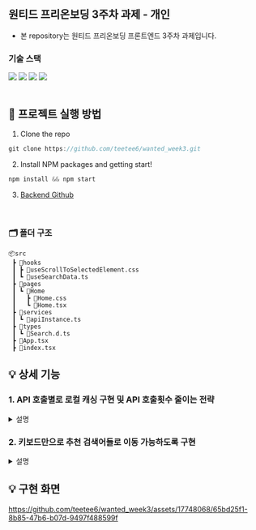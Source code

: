 ## 원티드 프리온보딩 3주차 과제 - 개인

- 본 repository는 원티드 프리온보딩 프론트엔드 3주차 과제입니다.

### 기술 스택

<div>
  <img src="https://img.shields.io/badge/react-61DAFB?style=flat&logo=react&logoColor=white">
  <img src="https://img.shields.io/badge/typescript-3178C6?style=flat&logo=typescript&logoColor=white">
  <img src="https://img.shields.io/badge/axios-5A29E4?style=flat&logo=axios&logoColor=white">
  <img src="https://img.shields.io/badge/react router-CA4245?style=flat&logo=react router&logoColor=white">
</div>
<br />

## 📌 프로젝트 실행 방법

1. Clone the repo

```javascript
git clone https://github.com/teetee6/wanted_week3.git
```

2. Install NPM packages and getting start!

```javascript
npm install && npm start
```

3. [Backend Github](https://github.com/walking-sunset/assignment-api)

<br/>

### 🗂️ 폴더 구조

```
📦src
 ┣ 📂hooks
 ┃ ┣ 📜useScrollToSelectedElement.css
 ┃ ┗ 📜useSearchData.ts
 ┣ 📂pages
 ┃ ┗ 📂Home
 ┃   ┣ 📜Home.css
 ┃   ┗ 📜Home.tsx
 ┣ 📂services
 ┃ ┗ 📜apiInstance.ts
 ┣ 📂types
 ┃ ┗ 📜Search.d.ts
 ┣ 📜App.tsx
 ┣ 📜index.tsx
```

## 💡 상세 기능

### 1. API 호출별로 로컬 캐싱 구현 및 API 호출횟수 줄이는 전략

<details>
  <summary>설명</summary>
  <div>
  
```jsx
function useSearchData(
  searchQuery: string,
  setRecommendedResults: React.Dispatch<React.SetStateAction<SearchResult[]>>,
  setSelectedItemIndex: React.Dispatch<React.SetStateAction<number>>,
) {
  const cache = useRef<{ [query: string]: { data: SearchResult[]; timestamp: number } }>({});
  const delayTimerRef = useRef<NodeJS.Timeout | null>(null);
  const debounceDelay = searchQuery.length > 2 ? 400 : 600;
  const cacheExpirationTime = 20000;

useEffect(() => {
if (delayTimerRef.current) {
clearTimeout(delayTimerRef.current);
}

    if (searchQuery.trim() !== '' && cache.current[searchQuery]) {
      const cacheEntry = cache.current[searchQuery];
      const currentTime = Date.now();

      if (currentTime - cacheEntry.timestamp <= cacheExpirationTime) {
        setRecommendedResults(cacheEntry.data);
        setSelectedItemIndex(-1);
        return;
      }
    }

    delayTimerRef.current = setTimeout(() => {
      if (searchQuery.trim() !== '') {
        getSicks(searchQuery).then(res => {
          setRecommendedResults(res);
          cache.current[searchQuery] = { data: res, timestamp: Date.now() };
          console.info('calling api');
          setSelectedItemIndex(-1);
        });
      } else {
        setRecommendedResults([]);
        setSelectedItemIndex(-1);
      }
    }, debounceDelay);

    return () => {
      if (delayTimerRef.current) {
        clearTimeout(delayTimerRef.current);
      }
    };

}, [searchQuery, setRecommendedResults, setSelectedItemIndex, debounceDelay]);
}

````

- debounceDelay은 매 입력마다 api호출을 하지 않기위한 전략입니다. 2글자 이하인 경우 검색 키워드에 대한 고민할 생각이 많다고 생각되어 600ms로, 2글자 초과인 경우 400ms로 api호출 빈도에 대해 adjustable하게 하였습니다.
- 타이핑할때 마다 api 호출하려고 하기 전에, cache된 데이터인지 확인합니다. cache된 데이터라면 유효한 시간(expire time=20초)인지 확인하고, 둘다 아니라면 아래의 작업을 진행합니다.
- 만약 캐싱된 데이터가 아니라면, setTimeout()을 이용하여 타이핑하는 동안 debounceDelay ms만큼 api호출을 취소하고 예약을 반복하는 방식으로, 매 입력마다 api 호출이 되지 않도록 하였습니다.
- 결국 api 호출에 성공하면, cache에 데이터와 함께 현재 시각을 넣습니다.

  </div>
</details>

### 2. 키보드만으로 추천 검색어들로 이동 가능하도록 구현

<details>
  <summary>설명</summary>
  <div>

```js
const handleKeyDown = useCallback(
    (e: React.KeyboardEvent<HTMLInputElement>) => {
      if (e.nativeEvent.isComposing === true) return;
      if (e.key === 'ArrowDown') {
        e.preventDefault();
        setSelectedItemIndex(prevIndex => {
          if (prevIndex === recommendedResults.length - 1) {
            return 0;
          } else {
            return prevIndex + 1;
          }
        });
      } else if (e.key === 'ArrowUp') {
        e.preventDefault();
        setSelectedItemIndex(prevIndex => {
          if (prevIndex === -1 || prevIndex === 0) {
            return recommendedResults.length - 1;
          } else {
            return prevIndex - 1;
          }
        });
      } else if (e.key === 'Enter') {
        if (selectedItemIndex !== -1 && recommendedResults[selectedItemIndex]) {
          e.preventDefault();
          handleSelectedSearch(recommendedResults[selectedItemIndex].sickNm);
          setSelectedItemIndex(-1);
        }
      }
    },
    [recommendedResults, selectedItemIndex, handleSelectedSearch],
  );
```

onKeyDown 핸들러에 등록된 handleKeyDown() 함수입니다. 키보드 키에 따라 selectedItemIndex state를 업데이트 하였습니다. 초기상태는 -1 값 입니다. selectedItemIndex인 요소는 `<div className='selected'>`처럼 클래스명에 selected 가 붙습니다.
- 영어의 경우 문제가 없지만, 한글의 경우 IME(Input Method Editor)의 문제, 즉 자음과 모음을 합쳐 하나의 글자를 만드는 Composition인지 과정을 확인해야 합니다. 그렇지 않으면 이벤트 헨들러가 2번 호출될 수 있습니다.

```js
import { useEffect } from 'react';

export function useScrollToSelectedElement(
  resultsContainerRef: React.RefObject<HTMLDivElement>,
  selectedItemIndex: number,
  scrollOptions: ScrollIntoViewOptions,
) {
  useEffect(() => {
    if (resultsContainerRef.current && selectedItemIndex !== -1) {
      const selectedElement = resultsContainerRef.current.querySelector('.selected');
      if (selectedElement) {
        selectedElement.scrollIntoView(scrollOptions);
      }
    }
  }, [resultsContainerRef, selectedItemIndex, scrollOptions]);
}
```

Element 인터페이스의 scrollIntoView() 메소드를 이용하여 `<div className='selected'>`인 요소에 스크롤이 따라 가도록 하였습니다.

</div>
</details>

## 💡 구현 화면




https://github.com/teetee6/wanted_week3/assets/17748068/65bd25f1-8b85-47b6-b07d-9497f488599f


